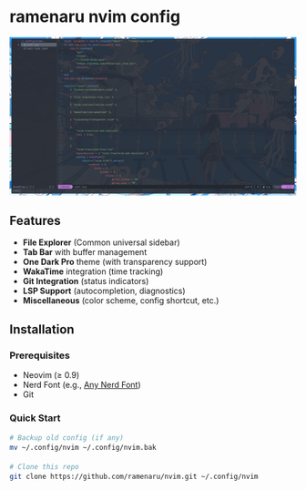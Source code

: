 # ramenaru nvim config

![Config Sreenshot](./screenshot.png)

## Features

- **File Explorer** (Common universal sidebar)
- **Tab Bar** with buffer management
- **One Dark Pro** theme (with transparency support)
- **WakaTime** integration (time tracking)
- **Git Integration** (status indicators)
- **LSP Support** (autocompletion, diagnostics)
- **Miscellaneous** (color scheme, config shortcut, etc.)

## Installation

### Prerequisites
- Neovim (≥ 0.9)
- Nerd Font (e.g., [Any Nerd Font](https://www.nerdfonts.com/))
- Git

### Quick Start
```bash
# Backup old config (if any)
mv ~/.config/nvim ~/.config/nvim.bak

# Clone this repo
git clone https://github.com/ramenaru/nvim.git ~/.config/nvim
```
